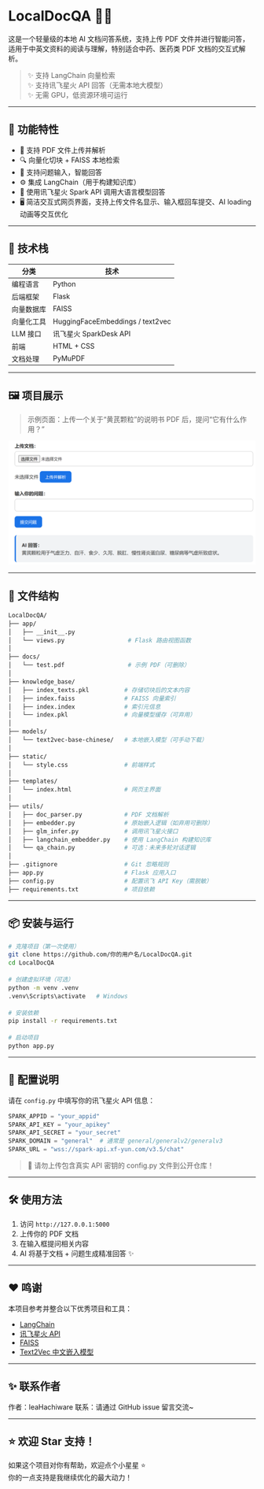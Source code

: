 # LocalDocQA 🌿📄

这是一个轻量级的本地 AI 文档问答系统，支持上传 PDF 文件并进行智能问答，适用于中英文资料的阅读与理解，特别适合中药、医药类 PDF 文档的交互式解析。

> ✨ 支持 LangChain 向量检索  
> ✨ 支持讯飞星火 API 回答（无需本地大模型）  
> ✨ 无需 GPU，低资源环境可运行  

---

## 🚀 功能特性

- 📄 支持 PDF 文件上传并解析
- 🔍 向量化切块 + FAISS 本地检索
- 💬 支持问题输入，智能回答
- ⚙️ 集成 LangChain（用于构建知识库）
- 🤖 使用讯飞星火 Spark API 调用大语言模型回答
- 🖥️ 简洁交互式网页界面，支持上传文件名显示、输入框回车提交、AI loading 动画等交互优化

---

## 🧩 技术栈

| 分类       | 技术                         |
|------------|------------------------------|
| 编程语言   | Python                       |
| 后端框架   | Flask                        |
| 向量数据库 | FAISS                        |
| 向量化工具 | HuggingFaceEmbeddings / text2vec |
| LLM 接口   | 讯飞星火 SparkDesk API       |
| 前端       | HTML + CSS                   |
| 文档处理   | PyMuPDF                      |

---

## 🖼️ 项目展示

> 示例页面：上传一个关于“黄芪颗粒”的说明书 PDF 后，提问“它有什么作用？”

![demo截图](demo-screenshot.png)

---

## 📂 文件结构

```bash
LocalDocQA/
├── app/
│   ├── __init__.py
│   └── views.py                  # Flask 路由视图函数
│
├── docs/
│   └── test.pdf                  # 示例 PDF（可删除）
│
├── knowledge_base/
│   ├── index_texts.pkl          # 存储切块后的文本内容
│   ├── index.faiss              # FAISS 向量索引
│   ├── index.index              # 索引元信息
│   └── index.pkl                # 向量模型缓存（可弃用）
│
├── models/
│   └── text2vec-base-chinese/   # 本地嵌入模型（可手动下载）
│
├── static/
│   └── style.css                # 前端样式
│
├── templates/
│   └── index.html               # 网页主界面
│
├── utils/
│   ├── doc_parser.py            # PDF 文档解析
│   ├── embedder.py              # 原始嵌入逻辑（如弃用可删除）
│   ├── glm_infer.py             # 调用讯飞星火接口
│   ├── langchain_embedder.py    # 使用 LangChain 构建知识库
│   └── qa_chain.py              # 可选：未来多轮对话逻辑
│
├── .gitignore                   # Git 忽略规则
├── app.py                       # Flask 应用入口
├── config.py                    # 配置讯飞 API Key（需脱敏）
├── requirements.txt             # 项目依赖
```

---

## 📦 安装与运行

```bash
# 克隆项目（第一次使用）
git clone https://github.com/你的用户名/LocalDocQA.git
cd LocalDocQA

# 创建虚拟环境（可选）
python -m venv .venv
.venv\Scripts\activate   # Windows

# 安装依赖
pip install -r requirements.txt

# 启动项目
python app.py
```

---

## 🔧 配置说明

请在 `config.py` 中填写你的讯飞星火 API 信息：

```python
SPARK_APPID = "your_appid"
SPARK_API_KEY = "your_apikey"
SPARK_API_SECRET = "your_secret"
SPARK_DOMAIN = "general"  # 通常是 general/generalv2/generalv3
SPARK_URL = "wss://spark-api.xf-yun.com/v3.5/chat"
```

> 🚫 请勿上传包含真实 API 密钥的 config.py 文件到公开仓库！

---

## 🛠️ 使用方法

1. 访问 `http://127.0.0.1:5000`
2. 上传你的 PDF 文档
3. 在输入框提问相关内容
4. AI 将基于文档 + 问题生成精准回答 ✨

---

## ❤️ 鸣谢

本项目参考并整合以下优秀项目和工具：

- [LangChain](https://github.com/langchain-ai/langchain)
- [讯飞星火 API](https://xinghuo.xfyun.cn/)
- [FAISS](https://github.com/facebookresearch/faiss)
- [Text2Vec 中文嵌入模型](https://huggingface.co/GanymedeNil/text2vec-base-chinese)

---

## ✨ 联系作者

作者：leaHachiware
联系：请通过 GitHub issue 留言交流~

---

## ⭐ 欢迎 Star 支持！

如果这个项目对你有帮助，欢迎点个小星星 ⭐  
你的一点支持是我继续优化的最大动力！
